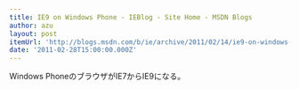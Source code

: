 ```yaml
---
title: IE9 on Windows Phone - IEBlog - Site Home - MSDN Blogs
author: azu
layout: post
itemUrl: 'http://blogs.msdn.com/b/ie/archive/2011/02/14/ie9-on-windows-phone.aspx'
date: '2011-02-28T15:00:00.000Z'
---
```

Windows PhoneのブラウザがIE7からIE9になる。
